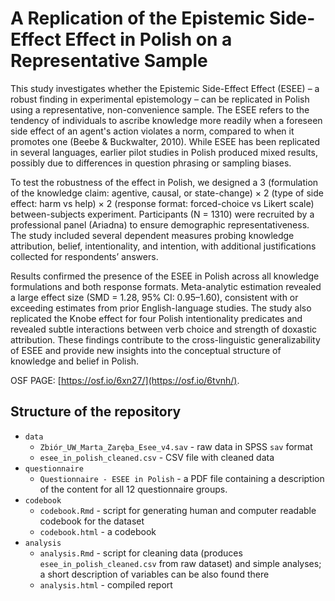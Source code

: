 # A Replication of the Epistemic Side-Effect Effect in Polish on a Representative Sample

This study investigates whether the Epistemic Side-Effect Effect (ESEE) – a robust finding in experimental epistemology – can be replicated in Polish using a representative, non-convenience sample. The ESEE refers to the tendency of individuals to ascribe knowledge more readily when a foreseen side effect of an agent's action violates a norm, compared to when it promotes one (Beebe & Buckwalter, 2010). While ESEE has been replicated in several languages, earlier pilot studies in Polish produced mixed results, possibly due to differences in question phrasing or sampling biases.

To test the robustness of the effect in Polish, we designed a 3 (formulation of the knowledge claim: agentive, causal, or state-change) × 2 (type of side effect: harm vs help) × 2 (response format: forced-choice vs Likert scale) between-subjects experiment. Participants (N = 1310) were recruited by a professional panel (Ariadna) to ensure demographic representativeness. The study included several dependent measures probing knowledge attribution, belief, intentionality, and intention, with additional justifications collected for respondents’ answers. 

Results confirmed the presence of the ESEE in Polish across all knowledge formulations and both response formats. Meta-analytic estimation revealed a large effect size (SMD = 1.28, 95% CI: 0.95–1.60), consistent with or exceeding estimates from prior English-language studies. The study also replicated the Knobe effect for four Polish intentionality predicates and revealed subtle interactions between verb choice and strength of doxastic attribution. These findings contribute to the cross-linguistic generalizability of ESEE and provide new insights into the conceptual structure of knowledge and belief in Polish.

OSF PAGE: [https://osf.io/6xn27/](https://osf.io/6tvnh/). 

## Structure of the repository

- `data` 
	- `Zbiór_UW_Marta_Zaręba_Esee_v4.sav` - raw data in SPSS `sav` format
	- `esee_in_polish_cleaned.csv` - CSV file with cleaned data
- `questionnaire`
  - `Questionnaire - ESEE in Polish` - a PDF file containing a description of the content for all 12 questionnaire groups.
- `codebook` 
	- `codebook.Rmd` - script for generating human and computer readable codebook for the dataset
	- `codebook.html` - a codebook
- `analysis` 
  - `analysis.Rmd` - script for cleaning data (produces `esee_in_polish_cleaned.csv` from raw dataset) and simple analyses; a short description of variables can be also found there
  - `analysis.html` - compiled report

